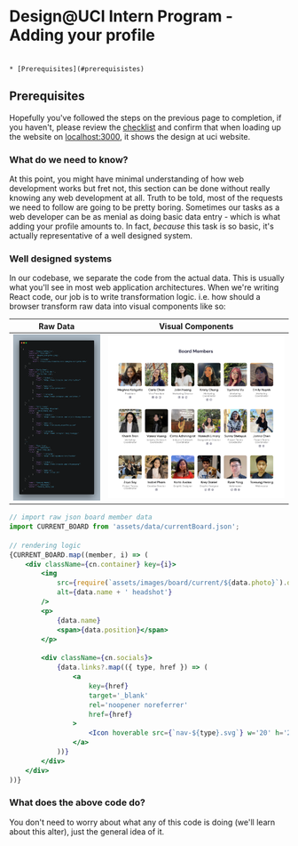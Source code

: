 # Design@UCI Intern Program - Adding your profile

```table-of-contents

* [Prerequisites](#prerequisistes)

```

## Prerequisites

Hopefully you've followed the steps on the previous page to completion, if you haven't, please review the [checklist](/tutorial/duci-starter-tasks/setup#checklist) and confirm that when loading up the website on [localhost:3000](http://localhost:3000), it shows the design at uci website.

### What do we need to know?

At this point, you might have minimal understanding of how web development works but fret not, this section can be done without really knowing any web development at all. Truth to be told, most of the requests we need to follow are going to be pretty boring. Sometimes our tasks as a web developer can be as menial as doing basic data entry - which is what adding your profile amounts to. In fact, *because* this task is so basic, it's actually representative of a well designed system. 

### Well designed systems

In our codebase, we separate the code from the actual data. This is usually what you'll see in most web application architectures. When we're writing React code, our job is to write transformation logic. i.e. how should a browser transform raw data into visual components like so:

| Raw Data | Visual Components |
| --- | --- |
| ![board raw json data](./assets/raw.png) | ![rendered React component from json data](./assets/board.png) |

```jsx transformation logic
// import raw json board member data
import CURRENT_BOARD from 'assets/data/currentBoard.json';

// rendering logic
{CURRENT_BOARD.map((member, i) => (
    <div className={cn.container} key={i}>
        <img 
            src={require(`assets/images/board/current/${data.photo}`).default}
            alt={data.name + ' headshot'}
        />
        <p>
            {data.name}
            <span>{data.position}</span>
        </p>

        <div className={cn.socials}>
            {data.links?.map(({ type, href }) => (
                <a
                    key={href}
                    target='_blank'
                    rel='noopener noreferrer'
                    href={href}
                >
                    <Icon hoverable src={`nav-${type}.svg`} w='20' h='20' />
                </a>
            ))}
        </div>
    </div>
))}
```

### What does the above code do?

You don't need to worry about what any of this code is doing (we'll learn about this alter), just the general idea of it. 

